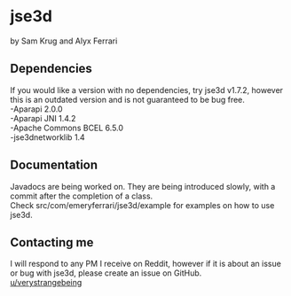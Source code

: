 # jse3d

by Sam Krug and Alyx Ferrari

## Dependencies

If you would like a version with no dependencies, try jse3d v1.7.2, however this is an outdated version and is not guaranteed to be bug free.<br/>
-Aparapi 2.0.0<br/>
-Aparapi JNI 1.4.2<br/>
-Apache Commons BCEL 6.5.0<br/>
-jse3dnetworklib 1.4

## Documentation

Javadocs are being worked on. They are being introduced slowly, with a commit after the completion of a class.<br/>
Check src/com/emeryferrari/jse3d/example for examples on how to use jse3d.

## Contacting me

I will respond to any PM I receive on Reddit, however if it is about an issue or bug with jse3d, please create an issue on GitHub.<br/>
[u/verystrangebeing](https://reddit.com/user/verystrangebeing/)
